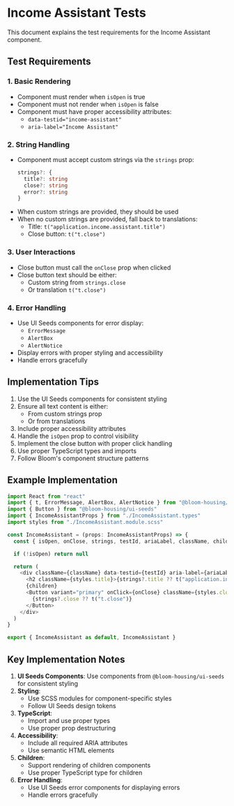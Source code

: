 # Income Assistant Tests

This document explains the test requirements for the Income Assistant component.

## Test Requirements

### 1. Basic Rendering

- Component must render when `isOpen` is true
- Component must not render when `isOpen` is false
- Component must have proper accessibility attributes:
  - `data-testid="income-assistant"`
  - `aria-label="Income Assistant"`

### 2. String Handling

- Component must accept custom strings via the `strings` prop:
  ```typescript
  strings?: {
    title?: string
    close?: string
    error?: string
  }
  ```
- When custom strings are provided, they should be used
- When no custom strings are provided, fall back to translations:
  - Title: `t("application.income.assistant.title")`
  - Close button: `t("t.close")`

### 3. User Interactions

- Close button must call the `onClose` prop when clicked
- Close button text should be either:
  - Custom string from `strings.close`
  - Or translation `t("t.close")`

### 4. Error Handling

- Use UI Seeds components for error display:
  - `ErrorMessage`
  - `AlertBox`
  - `AlertNotice`
- Display errors with proper styling and accessibility
- Handle errors gracefully

## Implementation Tips

1. Use the UI Seeds components for consistent styling
2. Ensure all text content is either:
   - From custom strings prop
   - Or from translations
3. Include proper accessibility attributes
4. Handle the `isOpen` prop to control visibility
5. Implement the close button with proper click handling
6. Use proper TypeScript types and imports
7. Follow Bloom's component structure patterns

## Example Implementation

```typescript
import React from "react"
import { t, ErrorMessage, AlertBox, AlertNotice } from "@bloom-housing/ui-components"
import { Button } from "@bloom-housing/ui-seeds"
import { IncomeAssistantProps } from "./IncomeAssistant.types"
import styles from "./IncomeAssistant.module.scss"

const IncomeAssistant = (props: IncomeAssistantProps) => {
  const { isOpen, onClose, strings, testId, ariaLabel, className, children } = props

  if (!isOpen) return null

  return (
    <div className={className} data-testid={testId} aria-label={ariaLabel}>
      <h2 className={styles.title}>{strings?.title ?? t("application.income.assistant.title")}</h2>
      {children}
      <Button variant="primary" onClick={onClose} className={styles.closeButton}>
        {strings?.close ?? t("t.close")}
      </Button>
    </div>
  )
}

export { IncomeAssistant as default, IncomeAssistant }
```

## Key Implementation Notes

1. **UI Seeds Components**: Use components from `@bloom-housing/ui-seeds` for consistent styling
2. **Styling**:
   - Use SCSS modules for component-specific styles
   - Follow UI Seeds design tokens
3. **TypeScript**:
   - Import and use proper types
   - Use proper prop destructuring
4. **Accessibility**:
   - Include all required ARIA attributes
   - Use semantic HTML elements
5. **Children**:
   - Support rendering of children components
   - Use proper TypeScript type for children
6. **Error Handling**:
   - Use UI Seeds error components for displaying errors
   - Handle errors gracefully
